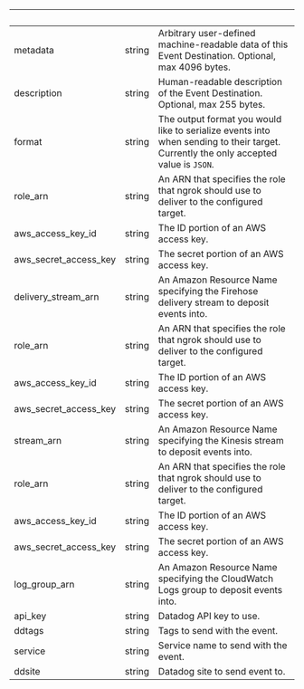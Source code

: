 <!-- Code generated for API Clients. DO NOT EDIT. -->

| &nbsp;                | &nbsp; | &nbsp;                                                                                                                               |
| --------------------- | ------ | ------------------------------------------------------------------------------------------------------------------------------------ |
| metadata              | string | Arbitrary user-defined machine-readable data of this Event Destination. Optional, max 4096 bytes.                                    |
| description           | string | Human-readable description of the Event Destination. Optional, max 255 bytes.                                                        |
| format                | string | The output format you would like to serialize events into when sending to their target. Currently the only accepted value is `JSON`. |
| role_arn              | string | An ARN that specifies the role that ngrok should use to deliver to the configured target.                                            |
| aws_access_key_id     | string | The ID portion of an AWS access key.                                                                                                 |
| aws_secret_access_key | string | The secret portion of an AWS access key.                                                                                             |
| delivery_stream_arn   | string | An Amazon Resource Name specifying the Firehose delivery stream to deposit events into.                                              |
| role_arn              | string | An ARN that specifies the role that ngrok should use to deliver to the configured target.                                            |
| aws_access_key_id     | string | The ID portion of an AWS access key.                                                                                                 |
| aws_secret_access_key | string | The secret portion of an AWS access key.                                                                                             |
| stream_arn            | string | An Amazon Resource Name specifying the Kinesis stream to deposit events into.                                                        |
| role_arn              | string | An ARN that specifies the role that ngrok should use to deliver to the configured target.                                            |
| aws_access_key_id     | string | The ID portion of an AWS access key.                                                                                                 |
| aws_secret_access_key | string | The secret portion of an AWS access key.                                                                                             |
| log_group_arn         | string | An Amazon Resource Name specifying the CloudWatch Logs group to deposit events into.                                                 |
| api_key               | string | Datadog API key to use.                                                                                                              |
| ddtags                | string | Tags to send with the event.                                                                                                         |
| service               | string | Service name to send with the event.                                                                                                 |
| ddsite                | string | Datadog site to send event to.                                                                                                       |
